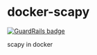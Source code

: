 docker-scapy
============

[![GuardRails badge](https://badges.production.guardrails.io/moul/docker-scapy.svg)](https://www.guardrails.io)

scapy in docker
